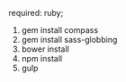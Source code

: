 required: ruby;

1. gem install compass
2. gem install sass-globbing
3. bower install
4. npm install
5. gulp